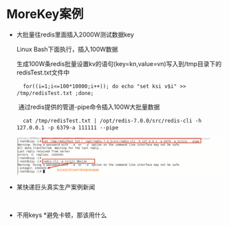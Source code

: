 # MoreKey案例

- 大批量往redis里面插入2000W测试数据key

  Linux Bash下面执行，插入100W数据

  ​	生成100W条redis批量设置kv的语句(key=kn,value=vn)写入到/tmp目录下的redisTest.txt文件中

  ```	shell
  	for((i=1;i<=100*10000;i++)); do echo "set ksi v$i" >> /tmp/redisTest.txt ;done;
  ```

  ​	通过redis提供的管道-pipe命令插入100W大批量数据

  ```shell
  	cat /tmp/redisTest.txt | /opt/redis-7.0.0/src/redis-cli -h 127.0.0.1 -p 6379-a 111111 --pipe
  ```

  ![](images/1.pipe插入数据.jpg)

- 某快递巨头真实生产案例新闻

  ​

- 不用keys *避免卡顿，那该用什么

  ​